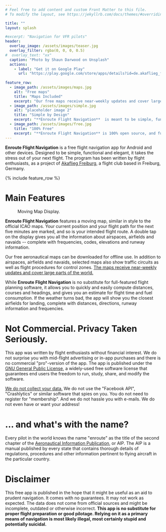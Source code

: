 ```yaml
---
# Feel free to add content and custom Front Matter to this file.
# To modify the layout, see https://jekyllrb.com/docs/themes/#overriding-theme-defaults

title: ""
layout: splash

#excerpt: "Navigation for VFR pilots"
header:
  overlay_image: /assets/images/teaser.jpg
  overlay_filter: rgba(0, 0, 0, 0.5)
#  overlay_text: "xx"
  caption: "Photo by Shaun Darwood on Unsplash"
  actions:
    - label: "Get it on Google Play"
      url: "https://play.google.com/store/apps/details?id=de.akaflieg_freiburg.enroute"
      
feature_row:
  - image_path: /assets/images/maps.jpg
    alt: "Free maps"
    title: "Maps Included"
    excerpt: "Our free maps receive near-weekly updates and cover large parts of the world. [More …](https://akaflieg-freiburg.github.io/enrouteText/manual/03-reference/mapData.html)"
  - image_path: /assets/images/simple.jpg
    alt: "placeholder image 2"
    title: "Simple by Design"
    excerpt: "**Enroute Flight Navigation**  is meant to be simple, functional, reliable and easy to learn."
  - image_path: /assets/images/free.jpg
    title: "100% Free"
    excerpt: "**Enroute Flight Navigation** is 100% open source, and fully non-commercial. [We do not collect your data.](/enroute/privacy)"
---
```


**Enroute Flight Navigation** is a free flight navigation app for Android and
other devices. Designed to be simple, functional and elegant, it takes the
stress out of your next flight. The program has been written by flight
enthusiasts, as a project of [Akaflieg Freiburg](https://akaflieg-freiburg.de),
a flight club based in Freiburg, Germany.

{% include feature_row %}

# Main Features

<figure style="width: 250px" class="align-right">
  <img src="{{ site.url }}{{ site.baseurl }}/assets/images/map.png" alt="">
  <figcaption>Moving Map Display.</figcaption>
</figure>

**Enroute Flight Navigation** features a moving map, similar in style to the
official ICAO maps.  Your current position and your flight path for the next
five minutes are marked, and so is your intended flight route. A double tap on
the display gives you all the information about airspaces, airfields and navaids
-- complete with frequencies, codes, elevations and runway information.

Our free aeronautical maps can be downloaded for offline use.  In addition to
airspaces, airfields and navaids, selected maps also show traffic circuits as
well as flight procedures for control zones.  [The maps receive near-weekly
updates and cover large parts of the
world.](https://akaflieg-freiburg.github.io/enrouteText/manual/03-reference/mapData.html)

While **Enroute Flight Navigation** is no substitute for full-featured flight
planning software, it allows you to quickly and easily compute distances,
courses and headings, and gives you an estimate for flight time and fuel
consumption. If the weather turns bad, the app will show you the closest
airfields for landing, complete with distances, directions, runway information
and frequencies.


# Not Commercial. Privacy Taken Seriously.

This app was written by flight enthusiasts without financial interest. We do not
surprise you with mid-flight advertising or in-app purchases and there is no
commercial "pro"-version of the app. The app is published under the [GNU General
Public License](https://en.wikipedia.org/wiki/GNU_General_Public_License), a
widely-used free software license that guarantees end users the freedom to run,
study, share, and modify the software.

[We do not collect your data.](/privacy/) We do not use the "Facebook API",
"Crashlytics" or similar software that spies on you. You do not need to register
for "membership". And we do not hassle you with e-mails. We do not even have or
want your address!


# … and what's with the name?

Every pilot in the world knows the name "enroute" as the title of the second
chapter of the [Aeronautical Information
Publication](https://en.wikipedia.org/wiki/Aeronautical_Information_Publication),
or AIP.  The AIP is a manual published by every state that contains thorough
details of regulations, procedures and other information pertinent to flying
aircraft in the particular country.


# Disclaimer

This free app is published in the hope that it might be useful as an aid to
prudent navigation. It comes with no guarantees. It may not work as
expected. The data does not come from official sources and might be incomplete,
outdated or otherwise incorrect.  **This app is no substitute for proper flight
preparation or good pilotage. Relying on it as a primary means of navigation is
most likely illegal, most certainly stupid and potentially suicidal.**
